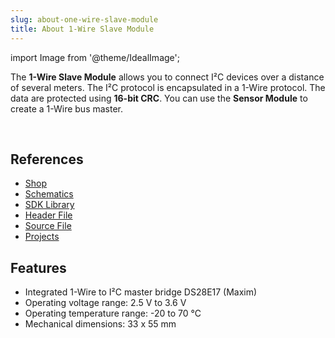 ```yaml
---
slug: about-one-wire-slave-module
title: About 1-Wire Slave Module
---
```

import Image from '@theme/IdealImage';

<div class="container">
  <div class="row">
    <div class="col col--4">
      <div><Image img={require('./1-wire-module.png')} /></div>
    </div>
    <div class="col col--6">
      <div>The <b>1-Wire Slave Module</b> allows you to connect I²C devices over a distance of several meters. The I²C protocol is encapsulated in a 1-Wire protocol. The data are protected using <b>16-bit CRC</b>. You can use the <b>Sensor Module</b> to create a 1-Wire bus master.</div>
    </div>
  </div>
</div>

<p>&nbsp;</p>

## References
- [Shop](https://shop.hardwario.com/1-wire-module/)
- [Schematics](https://github.com/hardwario/bc-hardware/tree/master/out/bc-module-1-wire)
- [SDK Library](https://sdk.hardwario.com/group__twr__onewire)
- [Header File](https://github.com/hardwario/twr-sdk/blob/master/twr/inc/twr_onewire.h)
- [Source File](https://github.com/hardwario/twr-sdk/blob/master/twr/src/twr_onewire.c)
- [Projects](https://www.hackster.io/hardwario/projects?part_id=73837)

## Features
- Integrated 1-Wire to I²C master bridge DS28E17 (Maxim)
- Operating voltage range: 2.5 V to 3.6 V
- Operating temperature range: -20 to 70 °C
- Mechanical dimensions: 33 x 55 mm
